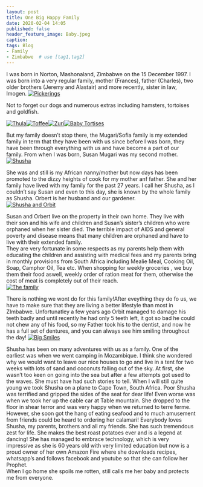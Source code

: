 ```yaml
---
layout: post
title: One Big Happy Family
date: 2020-02-04 14:05
published: false
header_feature_image: Baby.jpeg
caption:
tags: Blog
- Family
- Zimbabwe  # use [tag1,tag2]
---
```

I was born in Norton, Mashonaland, Zimbabwe on the 15 December 1997.  I was born into a very regular family, mother (Frances), father (Charles), two older brothers (Jeremy and Alastair) and more recently, sister in law, Imogen.
[![Pickerings ](/_uploads/Pickering.jpg)](/_uploads/Pickering.jpg)

Not to forget our dogs and numerous extras including hamsters,  tortoises and goldfish.  

[![Thula ](/_uploads/Thula.jpg)](/_uploads/Thula.jpg)[![Toffee](/_uploads/Toffee.jpeg)](/_uploads/Toffee.jpeg)[![Zuri](/_uploads/Zuri.jpeg)](/_uploads/Zuri.jpeg)[![Baby Tortises](/_uploads/BabyTortise.jpg)](/_uploads/BabyTortises.jpg)

But my family doesn’t stop there, the Mugari/Sofia family is my extended family in term that they have been with us since before I was born, they have been through everything with us and have become a part of our family.  From when I was born, Susan Mugari was my second mother.  [![Shusha](/_uploads/Bbay.jpeg)](/_uploads/Bbay.jpeg)

She was and still is my African nanny/mother but now days has been promoted to the dizzy heights of cook for my mother anf father.  She and her family have lived with my family for the past 27 years.  I call her Shusha, as I couldn’t say Susan and even to this day, she is known by the whole family as Shusha.  Orbert is her husband and our gardener.  
[![Shusha and Orbit ](/_uploads/ShushaOrbit.jpeg)](/_uploads/ShushaOrbit.jpeg)

Susan and Orbert live on the property in their own home.  They live with their son and his wife and children and Susan’s sister’s children who were orphaned when her sister died. The terrible impact of AIDS and general poverty and disease means that many children are orphaned and have to live with their extended family.  
They are very fortunate in some respects as my parents help them with educating the children and assisting with medical fees and my parents bring in monthly provisions from South Africa including Mealie Meal, Cooking Oil, Soap, Camphor Oil, Tea etc.  When shopping for weekly groceries , we buy them their food aswell, weekly order of ration meat for them, otherwise the cost of meat is completely out of their reach.    
[![The family ](/_uploads/TheirFamily.jpeg)](/_uploads/TheirFamily.jpeg)

There is nothing we wont do for this family!After eveything they do fo us, we have to make sure that they are living a better lifestyle than most in ZImbabwe.  Unfortunatley a few years ago Orbit managed to damage his teeth badly and until recently he had only 5 teeth left, it got so bad he could not chew any of his food, so my Father took his to the dentist, and now he has a full set of dentures, and you can always see him smiling throughout the day! [![Big Smiles](/_uploads/Orbit.jpeg)](/_uploads/Orbit.jpeg)

Shusha has been on many adventures with us as a family.  One of the earliest was when we went camping in Mozambique.  I think she wondered why we would want to leave our nice houses to go and live in a tent for two weeks with lots of sand and coconuts falling out of the sky.  At first, she wasn’t too keen on going into the sea but after a few attempts got used to the waves.  She must have had such stories to tell.
When I will still quite young we took Shusha on a plane to Cape Town, South Africa.  Poor Shusha was terrified and gripped the sides of the seat for dear life!  Even worse was when we took her up the cable car at Table mountain.  She dropped to the floor in shear terror and was very happy when we returned to terre ferme.  However, she soon got the hang of eating seafood and to much amusement from friends could be heard to ordering her calamari!
Everybody loves Shusha, my parents, brothers and all my friends.  She has such tremendous zest for life.  She makes the best roast potatoes ever and is a legend at dancing!
She has managed to embrace technology, which is very impressive as she is 60 years old with very limited education but now is a proud owner of her own Amazon Fire where she downloads recipes, whatsapp’s and follows facebook and youtube so that she can follow her Prophet.  
When I go home she spoils me rotten, still calls me her baby and protects me from everyone.
